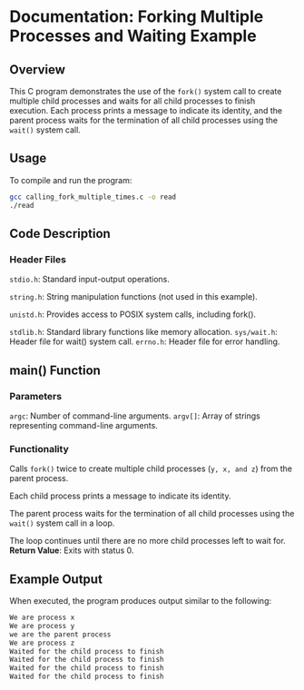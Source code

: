 # Documentation: Forking Multiple Processes and Waiting Example

## Overview

This C program demonstrates the use of the `fork()` system call to create multiple child processes and waits for all child processes to finish execution. Each process prints a message to indicate its identity, and the parent process waits for the termination of all child processes using the `wait()` system call.

## Usage

To compile and run the program:

```bash
gcc calling_fork_multiple_times.c -o read
./read
```

## Code Description

### Header Files

`stdio.h`: Standard input-output operations.

`string.h`: String manipulation functions (not used in this example).

`unistd.h`: Provides access to POSIX system calls, including fork().

`stdlib.h`: Standard library functions like memory allocation.
`sys/wait.h`: Header file for wait() system call.
`errno.h`: Header file for error handling.

## main() Function

### Parameters

`argc`: Number of command-line arguments.
`argv[]`: Array of strings representing command-line arguments.

### Functionality

Calls `fork()` twice to create multiple child processes (`y, x, and z`) from the parent process.

Each child process prints a message to indicate its identity.

The parent process waits for the termination of all child processes using the `wait()` system call in a loop.

The loop continues until there are no more child processes left to wait for.
**Return Value**: Exits with status 0.

## Example Output

When executed, the program produces output similar to the following:

```bash
We are process x
We are process y
we are the parent process 
We are process z
Waited for the child process to finish
Waited for the child process to finish
Waited for the child process to finish
Waited for the child process to finish
